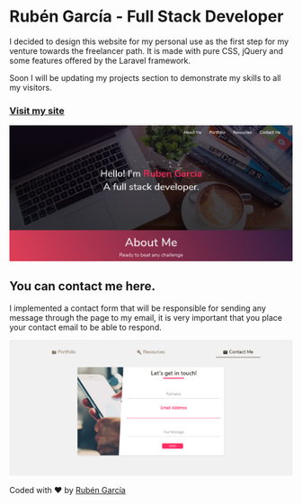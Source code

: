 # Rubén García - Full Stack Developer

I decided to design this website for my personal use as the first step for my venture towards the freelancer path. It is made with pure CSS, jQuery and some features offered by the Laravel framework.

Soon I will be updating my projects section to demonstrate my skills to all my visitors.

### [Visit my site](https://rubengarcia.herokuapp.com/)


![Presentation](/public/storage/presentation.png)


## You can contact me here.

I implemented a contact form that will be responsible for sending any message through the page to my email, it is very important that you place your contact email to be able to respond.

![Contact](/public/storage/contactme.png)



Coded with :heart: by [Rubén García](https://rubengarcia.herokuapp.com/)
